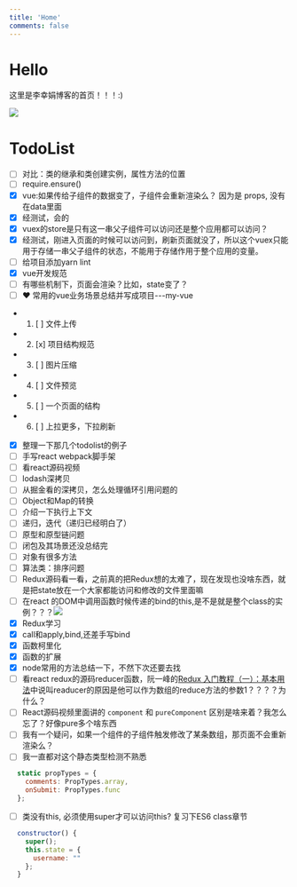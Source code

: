 ```yaml
---
title: 'Home'
comments: false
---
```


<script async defer src="https://buttons.github.io/buttons.js"></script>

# Hello 

这里是李幸娟博客的首页！！！:)

<img src='/Blog/images/home-banner.svg' />


# TodoList


- [ ] 对比：类的继承和类创建实例，属性方法的位置
- [ ] require.ensure()
- [x]  vue:如果传给子组件的数据变了，子组件会重新渲染么？ 因为是 props, 没有在data里面
  - [x]  经测试，会的
- [x]  vuex的store是只有这一串父子组件可以访问还是整个应用都可以访问？
  - [x]  经测试，刚进入页面的时候可以访问到，刷新页面就没了，所以这个vuex只能用于存储一串父子组件的状态，不能用于存储作用于整个应用的变量。
- [ ]  给项目添加yarn lint
- [x]  vue开发规范
- [ ]  有哪些机制下，页面会渲染？比如，state变了？
- [ ]  ❤️ 常用的vue业务场景总结并写成项目---my-vue
  - 1. [ ] 文件上传 
  - 2. [x] 项目结构规范
  - 3. [ ] 图片压缩
  - 4. [ ] 文件预览 
  - 5. [ ] 一个页面的结构
  - 6. [ ] 上拉更多，下拉刷新
- [x]  整理一下那几个todolist的例子
- [ ]  手写react webpack脚手架
- [ ]  看react源码视频
- [ ]  lodash深拷贝
- [ ]  从掘金看的深拷贝，怎么处理循环引用问题的
- [ ]  Object和Map的转换
- [ ]  介绍一下执行上下文
- [ ]  递归，迭代（递归已经明白了）
- [ ]  原型和原型链问题
- [ ]  闭包及其场景还没总结完
- [ ]  对象有很多方法
- [ ]  算法类：排序问题
- [ ]  Redux源码看一看，之前真的把Redux想的太难了，现在发现也没啥东西，就是把state放在一个大家都能访问和修改的文件里面嘛
- [ ]  在react 的DOM中调用函数时候传递的bind的this,是不是就是整个class的实例？？？<img src='/Blog/images/react调用函数传递的this.png'>
- [x]  Redux学习
- [x]  call和apply,bind,还差手写bind
- [x]  函数柯里化
- [x]  函数的扩展
- [x]  node常用的方法总结一下，不然下次还要去找
- [ ]  看react redux的源码reducer函数，阮一峰的[Redux 入门教程（一）：基本用法](http://www.ruanyifeng.com/blog/2016/09/redux_tutorial_part_one_basic_usages.html)中说叫readucer的原因是他可以作为数组的reduce方法的参数1？？？？为什么？
- [ ]  React源码视频里面讲的 `component` 和 `pureComponent` 区别是啥来着？我怎么忘了？好像pure多个啥东西
- [ ]  我有一个疑问，如果一个组件的子组件触发修改了某条数组，那页面不会重新渲染么？
- [ ]  我一直都对这个静态类型检测不熟悉
```javascript
  static propTypes = {
    comments: PropTypes.array,
    onSubmit: PropTypes.func
  };
```
- [ ] 类没有this, 必须使用super才可以访问this? 复习下ES6 class章节
```javascript
  constructor() {
    super();
    this.state = {
      username: ""
    };
  }
```




